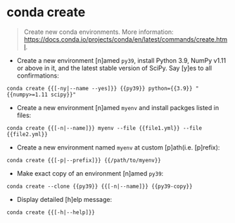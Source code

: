 # conda create

> Create new conda environments.
> More information: <https://docs.conda.io/projects/conda/en/latest/commands/create.html>.

- Create a new environment [n]amed `py39`, install Python 3.9, NumPy v1.11 or above in it, and the latest stable version of SciPy. Say [y]es to all confirmations:

`conda create {{[-ny|--name --yes]}} {{py39}} python={{3.9}} "{{numpy>=1.11 scipy}}"`

- Create a new environment [n]amed `myenv` and install packges listed in files:

`conda create {{[-n|--name]}} myenv --file {{file1.yml}} --file {{file2.yml}}`

- Create a new environment named `myenv` at custom [p]ath(i.e. [p]refix):

`conda create {{[-p|--prefix]}} {{/path/to/myenv}}`

- Make exact copy of an environment [n]amed `py39`:

`conda create --clone {{py39}} {{[-n|--name]}} {{py39-copy}}`

- Display detailed [h]elp message:

`conda create {{[-h|--help]}}`
